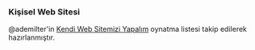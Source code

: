 ### Kişisel Web Sitesi

@ademilter'in [Kendi Web Sitemizi Yapalım](https://www.youtube.com/watch?v=Mn1u3FQScws&list=PLadt0EaV4m3CegrrLThwhYrlcz5rGbI8B) oynatma listesi takip edilerek hazırlanmıştır.
